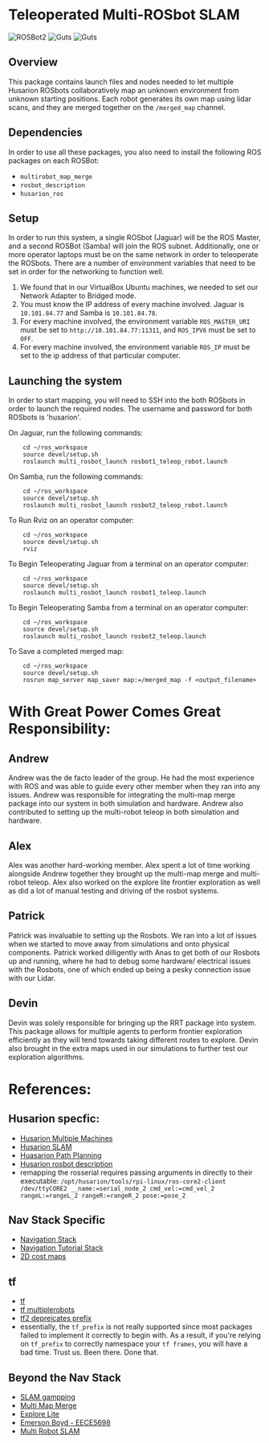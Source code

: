 # Teleoperated Multi-ROSbot SLAM #

![ROSBot2](figures/profile.JPG)
![Guts](figures/profile.JPG)
![Guts](figures/play_pen.JPG)

## Overview ##
This package contains launch files and nodes needed to let multiple Husarion 
ROSbots collaboratively map an unknown environment from unknown starting 
positions. Each robot generates its own map using lidar scans, and they are 
merged together on the `/merged_map` channel.

## Dependencies ##
In order to use all these packages, you also need to install the following ROS 
packages on each ROSBot:
- `multirobot_map_merge`
- `rosbot_description`
- `husarion_ros`


## Setup ##
In order to run this system, a single ROSbot (Jaguar) will be the ROS Master, 
and a second ROSBot (Samba) will join the ROS subnet. Additionally, one or more 
operator laptops must be on the same network in order to teleoperate the 
ROSbots. There are a number of environment variables that need to be set in 
order for the networking to function well. 
1. We found that in our VirtualBox Ubuntu machines, we needed to set our Network Adapter to Bridged mode.
2. You must know the IP address of every machine involved. Jaguar is 
`10.101.84.77` and Samba is `10.101.84.78`.
3. For every machine involved, the environment variable `ROS_MASTER_URI` must be set to 
    `http://10.101.84.77:11311`, and `ROS_IPV6` must be set to `OFF`.
4. For every machine involved, the environment variable `ROS_IP` must be set 
to the ip address of that particular computer.

## Launching the system
In order to start mapping, you will need to SSH into the both ROSbots in order 
to launch the required nodes. The username and password for both ROSbots is 'husarion'.

On Jaguar, run the following commands:
```
    cd ~/ros_workspace
    source devel/setup.sh
    roslaunch multi_rosbot_launch rosbot1_teleop_robot.launch
```

On Samba, run the following commands:
```
    cd ~/ros_workspace
    source devel/setup.sh
    roslaunch multi_rosbot_launch rosbot2_teleop_robot.launch
```


To Run Rviz on an operator computer:
```
    cd ~/ros_workspace
    source devel/setup.sh
    rviz
```

To Begin Teleoperating Jaguar from a terminal on an operator computer:
```
    cd ~/ros_workspace
    source devel/setup.sh
    roslaunch multi_rosbot_launch rosbot1_teleop.launch
```

To Begin Teleoperating Samba from a terminal on an operator computer:
```
    cd ~/ros_workspace
    source devel/setup.sh
    roslaunch multi_rosbot_launch rosbot2_teleop.launch
```

To Save a completed merged map:
```
    cd ~/ros_workspace
    source devel/setup.sh
    rosrun map_server map_saver map:=/merged_map -f <output_filename>
```

# With Great Power Comes Great Responsibility:
## Andrew
Andrew was the de facto leader of the group. He had the most experience with ROS and was able to guide every other member when they ran into any issues. Andrew was responsible for integrating the multi-map merge package into our system in both simulation and hardware. Andrew also contributed to setting up the multi-robot teleop in both simulation and hardware.
## Alex
Alex was another hard-working member. Alex spent a lot of time working alongside Andrew together they brought up the multi-map merge and multi-robot teleop. Alex also worked on the explore lite frontier exploration as well as did a lot of manual testing and driving of the rosbot systems.

## Patrick
Patrick was invaluable to setting up the Rosbots. We ran into a lot of issues when we started to move away from simulations and onto physical components. Patrick worked dilligently with Anas to get both of our Rosbots up and running, where he had to debug some hardware/ electrical issues with the Rosbots, one of which ended up being a pesky connection issue with our Lidar.

## Devin
Devin was solely responsible for bringing up the RRT package into system. This package allows for multiple agents to perform frontier exploration efficiently as they will tend towards taking different routes to explore. Devin also brought in the extra maps used in our simulations to further test our exploration algorithms.

# References:
## Husarion specfic: 
- [Husarion Multiple Machines](https://husarion.com/tutorials/ros-tutorials/5-running-ros-on-multiple-machines/)
- [Husarion SLAM](https://husarion.com/tutorials/ros-tutorials/6-slam-navigation/)
- [Huasarion Path Planning](https://husarion.com/tutorials/ros-tutorials/7-path-planning/)
- [Husarion rosbot description](https://github.com/husarion/rosbot_description)
- remapping the rosserial requires passing arguments in directly to their executable: 
`/opt/husarion/tools/rpi-linux/ros-core2-client /dev/ttyCORE2 __name:=serial_node_2 cmd_vel:=cmd_vel_2 rangeL:=rangeL_2 rangeR:=rangeR_2 pose:=pose_2`


## Nav Stack Specific
- [Navigation Stack](http://wiki.ros.org/navigation)
- [Navigation Tutorial Stack](http://wiki.ros.org/navigation/Tutorials/RobotSetup)
- [2D cost maps](http://wiki.ros.org/costmap_2d)

## tf
- [tf](http://wiki.ros.org/tf)
- [tf multiplerobots](https://answers.ros.org/question/246338/how-to-connect-tf-for-multiple-robots-in-slam/)
- [tf2 depreicates prefix](http://wiki.ros.org/tf2/Migration)
- essentially, the `tf_prefix` is not really supported since most packages failed
to implement it correctly to begin with. As a result, if you're relying on `tf_prefix`
to correctly namespace your `tf frames`, you will have a bad time. Trust us. 
Been there. Done that. 

## Beyond the Nav Stack
- [SLAM gampping](http://wiki.ros.org/gmapping?distro=hydro)
- [Multi Map Merge](http://wiki.ros.org/multirobot_map_merge)
- [Explore Lite](http://wiki.ros.org/explore_lite)
- [Emerson Boyd - EECE5698](http://emersonboyd.com/projects/multi-agent-slam)
- [Multi Robot SLAM](https://answers.ros.org/question/41433/multiple-robots-simulation-and-navigation/)
